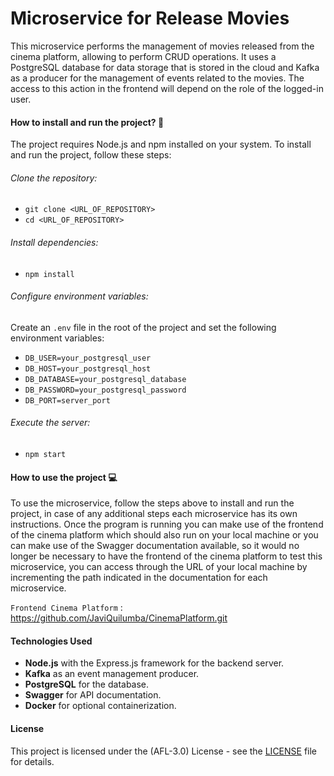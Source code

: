 # Microservice for Release Movies
<p>
This microservice performs the management of movies released from the cinema platform, allowing to perform CRUD operations. It uses a PostgreSQL database for data storage that is stored in the cloud and Kafka as a producer for the management of events related to the movies. The access to this action in the frontend will depend on the role of the logged-in user.
</p>

#### How to install and run the project? :wrench:
The project requires Node.js and npm installed on your system. To install and run the project, follow these steps:

###### Clone the repository:

- `git clone <URL_OF_REPOSITORY>`
- `cd <URL_OF_REPOSITORY> `

###### Install dependencies:

- `npm install`

###### Configure environment variables:
Create an `.env` file in the root of the project and set the following environment variables:

- `DB_USER=your_postgresql_user`
- `DB_HOST=your_postgresql_host`
- `DB_DATABASE=your_postgresql_database`
- `DB_PASSWORD=your_postgresql_password`
- `DB_PORT=server_port`


###### Execute the server:
- `npm start`

#### How to use the project :computer:
<p>
To use the microservice, follow the steps above to install and run the project, in case of any additional steps each microservice has its own instructions. Once the program is running you can make use of the frontend of the cinema platform which should also run on your local machine or you can make use of the Swagger documentation available, so it would no longer be necessary to have the frontend of the cinema platform to test this microservice, you can access through the URL of your local machine by incrementing the path indicated in the documentation for each microservice.
</p>

`Frontend Cinema Platform` : <https://github.com/JaviQuilumba/CinemaPlatform.git>

#### Technologies Used 
- **Node.js** with the Express.js framework for the backend server.
- **Kafka** as an event management producer.
- **PostgreSQL** for the database.
- **Swagger** for API documentation.
- **Docker** for optional containerization.


####  License 
This project is licensed under the (AFL-3.0) License - see the [LICENSE](https://opensource.org/license/afl-3-0-php) file for details.
